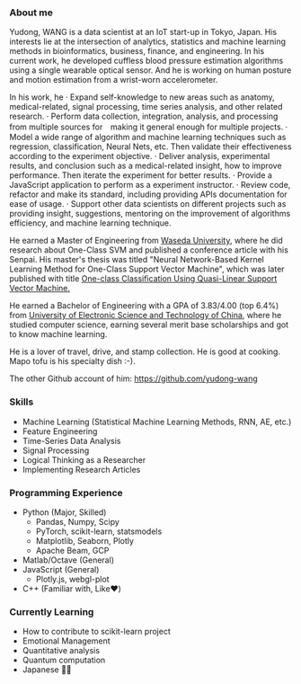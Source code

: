 ### About me

<!--
**Fizzez/Fizzez** is a ✨ _special_ ✨ repository because its `README.md` (this file) appears on your GitHub profile.

Here are some ideas to get you started:

- 🔭 I’m currently working on ...
- 🌱 I’m currently learning ...
- 👯 I’m looking to collaborate on ...
- 🤔 I’m looking for help with ...
- 💬 Ask me about ...
- 📫 How to reach me: ...
- 😄 Pronouns: ...
- ⚡ Fun fact: ...
-->

Yudong, WANG is a data scientist at an IoT start-up in Tokyo, Japan. His 
interests lie at the intersection of analytics, statistics and machine 
learning methods in bioinformatics, business, finance, and engineering.
In his current work, he developed cuffless blood pressure estimation algorithms using a single wearable optical sensor. And he is working on human posture and motion
estimation from a wrist-worn accelerometer.

In his work, he
· Expand self-knowledge to new areas such as anatomy, medical-related, signal processing, time series analysis, and other related research.
· Perform data collection, integration, analysis, and processing from multiple sources for　making it general enough for multiple projects.
· Model a wide range of algorithm and machine learning techniques such as regression,
classification, Neural Nets, etc. Then validate their effectiveness according to the experiment objective.
· Deliver analysis, experimental results, and conclusion such as a medical-related insight,
how to improve performance. Then iterate the experiment for better results.
· Provide a JavaScript application to perform as a experiment instructor.
· Review code, refactor and make its standard, including providing APIs documentation for ease of usage.
· Support other data scientists on different projects such as providing insight, suggestions, mentoring on the improvement of algorithms efficiency, and machine learning technique.

He earned a Master of Engineering from 
[Waseda University](https://www.waseda.jp/top/en/), where he did 
research about One-Class SVM and published a conference article with 
his Senpai. His master's thesis was titled "Neural Network-Based Kernel 
Learning Method for One-Class Support Vector Machine", which was later 
published with title 
[One-class Classification Using Quasi-Linear Support Vector Machine.
](https://ieeexplore.ieee.org/abstract/document/8616117)

He earned a Bachelor of Engineering with a GPA of 3.83/4.00 (top 6.4%) from [University of 
Electronic Science and Technology of 
China](https://en.wikipedia.org/wiki/University_of_Electronic_Science_and_Technology_of_China), 
where he studied computer science, earning several merit base scholarships 
and got to know machine learning.

He is a lover of travel, drive, and stamp collection. He is good at cooking.
Mapo tofu is his specialty dish :-). 

The other Github account of him:
https://github.com/yudong-wang

### Skills
- Machine Learning (Statistical Machine Learning Methods, RNN, AE, etc.)
- Feature Engineering
- Time-Series Data Analysis
- Signal Processing
- Logical Thinking as a Researcher
- Implementing Research Articles
 
### Programming Experience
- Python (Major, Skilled)
  - Pandas, Numpy, Scipy
  - PyTorch, scikit-learn, statsmodels
  - Matplotlib, Seaborn, Plotly
  - Apache Beam, GCP
- Matlab/Octave (General)
- JavaScript (General)
  - Plotly.js, webgl-plot
- C++ (Familiar with, Like❤️)

### Currently Learning
- How to contribute to scikit-learn project
- Emotional Management
- Quantitative analysis 
- Quantum computation 
- Japanese 💬💬
